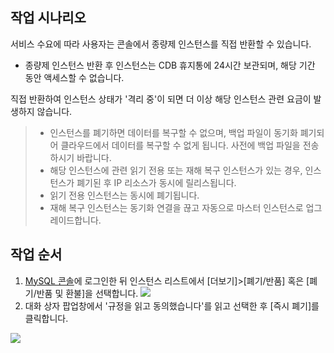 ## 작업 시나리오
서비스 수요에 따라 사용자는 콘솔에서 종량제 인스턴스를 직접 반환할 수 있습니다.
- 종량제 인스턴스 반환 후 인스턴스는 CDB 휴지통에 24시간 보관되며, 해당 기간 동안 액세스할 수 없습니다.

직접 반환하여 인스턴스 상태가 '격리 중'이 되면 더 이상 해당 인스턴스 관련 요금이 발생하지 않습니다.
>
>- 인스턴스를 폐기하면 데이터를 복구할 수 없으며, 백업 파일이 동기화 폐기되어 클라우드에서 데이터를 복구할 수 없게 됩니다. 사전에 백업 파일을 전송하시기 바랍니다.
>- 해당 인스턴스에 관련 읽기 전용 또는 재해 복구 인스턴스가 있는 경우, 인스턴스가 폐기된 후 IP 리소스가 동시에 릴리스됩니다.
>  - 읽기 전용 인스턴스는 동시에 폐기됩니다.
>  - 재해 복구 인스턴스는 동기화 연결을 끊고 자동으로 마스터 인스턴스로 업그레이드합니다.


## 작업 순서
1. [MySQL 콘솔](https://console.cloud.tencent.com/cdb)에 로그인한 뒤 인스턴스 리스트에서 [더보기]>[폐기/반품] 혹은 [폐기/반품 및 환불]을 선택합니다.
![](https://main.qcloudimg.com/raw/ea0d80564ad54c6c9e3ea43070c71f20.png)
2. 대화 상자 팝업창에서 '규정을 읽고 동의했습니다'를 읽고 선택한 후 [즉시 폐기]를 클릭합니다.

>
![](https://main.qcloudimg.com/raw/6e376a4a726195aefee841930577a5b3.png)
